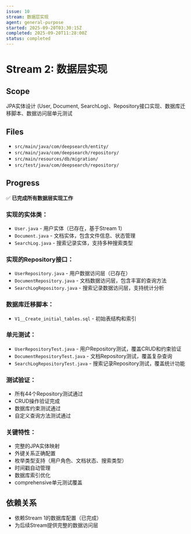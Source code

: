 ```yaml
---
issue: 10
stream: 数据层实现
agent: general-purpose
started: 2025-09-20T03:30:15Z
completed: 2025-09-20T11:28:00Z
status: completed
---
```


# Stream 2: 数据层实现

## Scope
JPA实体设计 (User, Document, SearchLog)、Repository接口实现、数据库迁移脚本、数据访问层单元测试

## Files
- `src/main/java/com/deepsearch/entity/`
- `src/main/java/com/deepsearch/repository/`
- `src/main/resources/db/migration/`
- `src/test/java/com/deepsearch/repository/`

## Progress
✅ **已完成所有数据层实现工作**

### 实现的实体类：
- `User.java` - 用户实体（已存在，基于Stream 1）
- `Document.java` - 文档实体，包含文件信息、状态管理
- `SearchLog.java` - 搜索记录实体，支持多种搜索类型

### 实现的Repository接口：
- `UserRepository.java` - 用户数据访问层（已存在）
- `DocumentRepository.java` - 文档数据访问层，包含丰富的查询方法
- `SearchLogRepository.java` - 搜索记录数据访问层，支持统计分析

### 数据库迁移脚本：
- `V1__Create_initial_tables.sql` - 初始表结构和索引

### 单元测试：
- `UserRepositoryTest.java` - 用户Repository测试，覆盖CRUD和约束验证
- `DocumentRepositoryTest.java` - 文档Repository测试，覆盖复杂查询
- `SearchLogRepositoryTest.java` - 搜索记录Repository测试，覆盖统计功能

### 测试验证：
- 所有44个Repository测试通过
- CRUD操作验证完成
- 数据库约束测试通过
- 自定义查询方法测试通过

### 关键特性：
- 完整的JPA实体映射
- 外键关系正确配置
- 枚举类型支持（用户角色、文档状态、搜索类型）
- 时间戳自动管理
- 数据库索引优化
- comprehensive单元测试覆盖

## 依赖关系
- 依赖Stream 1的数据库配置（已完成）
- 为后续Stream提供完整的数据访问层